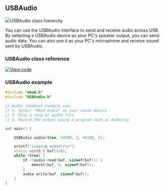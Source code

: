 ## USBAudio

<span class="images">![](https://os.mbed.com/docs/v5.10/feature-hal-spec-usb-device-doxy/class_u_s_b_audio.png)<span>USBAudio class hierarchy</span></span>

You can use the USBAudio interface to send and receive audio across USB. By selecting a USBAudio device as your PC's speaker output, you can send audio data. You can also use it as your PC's microphone and receive sound sent by USBAudio.

### USBAudio class reference

[![View code](https://www.mbed.com/embed/?type=library)](http://os.mbed.com/docs/v5.10/feature-hal-spec-usb-device-doxy/class_u_s_b_audio.html)

### USBAudio example

```C++
#include "mbed.h"
#include "USBAudio.h"

// Audio loopback example use:
// 1. Select "Mbed Audio" as your sound device
// 2. Play a song or audio file
// 3. Record the output using a program such as Audacity

int main() {

    USBAudio audio(true, 44100, 2, 44100, 2);

    printf("Looping audio\r\n");
    static uint8_t buf[128];
    while (true) {
        if (!audio.read(buf, sizeof(buf))) {
            memset(buf, 0, sizeof(buf));
        }
        audio.write(buf, sizeof(buf));
    }
}
```
